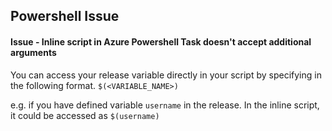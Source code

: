 ## Powershell Issue 

#### Issue -  Inline script in Azure Powershell Task doesn't accept additional arguments 
You can access your release variable directly in your script by specifying in the following format.
`$(<VARIABLE_NAME>)`

e.g. if you have defined variable `username` in the release. In the inline script, it could be accessed as `$(username)`
